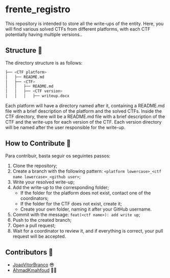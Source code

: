 # frente_registro

This repository is intended to store all the write-ups of the entity. Here, you will find various solved CTFs from different platforms, with each CTF potentially having multiple versions..

## Structure 🧱

The directory structure is as follows:

```bash
├── <CTF platform>
│   ├── README.md
│   ├── <CTF>
│   │   ├── README.md
│   │   ├── <CTF version>
│   │   │   ├── writeup.docx
```

Each platform will have a directory named after it, containing a README.md file with a brief description of the platform and the solved CTFs. Inside the CTF directory, there will be a README.md file with a brief description of the CTF and the write-ups for each version of the CTF. Each version directory will be named after the user responsible for the write-up.

## How to Contribute 🤔

Para contribuir, basta seguir os seguintes passos:


1. Clone the repository;
2. Create a branch with the following pattern: `<platform lowercase>_<ctf name lowercase>_<github user>`;
3. Write your resolved write-up;
4. Add the write-up to the corresponding folder;
    - If the folder for the platform does not exist, contact one of the coordinators;
    - If the folder for the CTF does not exist, create it;
    - Create your own folder, naming it after your GitHub username.
5. Commit with the message: `feat(<ctf name>): add write up`;
6. Push to the created branch;
7. Open a pull request;
8. Wait for a coordinator to review it, and if everything is correct, your pull request will be accepted.


## Contributors 🤩

- [JoaoVitorBranco](https://github.com/JoaoVitorBranco) 😎
- [AhmadKmahfoud](https://github.com/AhmadKmahfoud) 👨‍💻

